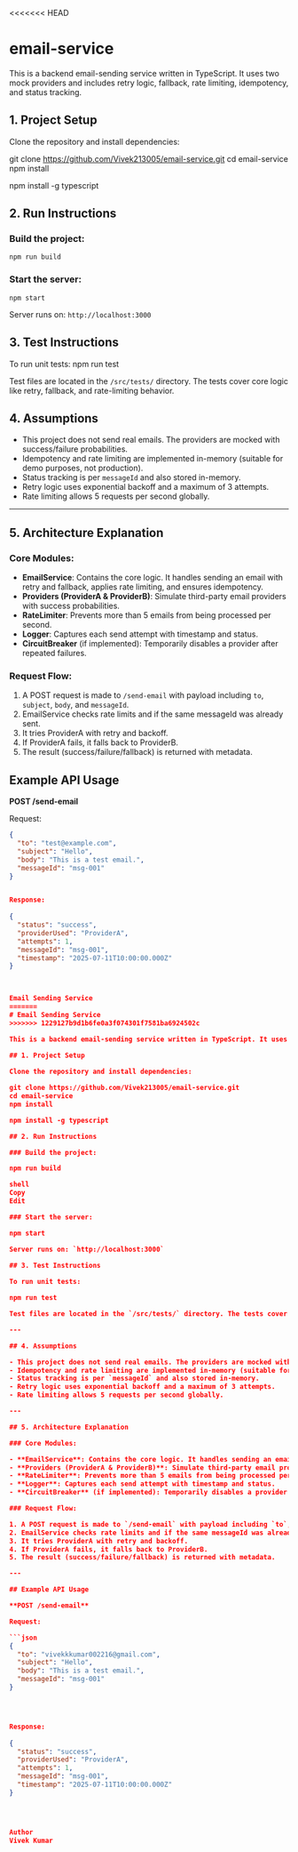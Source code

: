 <<<<<<< HEAD
# email-service
This is a backend email-sending service written in TypeScript. It uses two mock providers and includes retry logic, fallback, rate limiting, idempotency, and status tracking.


## 1. Project Setup

Clone the repository and install dependencies:

git clone https://github.com/Vivek213005/email-service.git
cd email-service
npm install
 
npm install -g typescript
 

## 2. Run Instructions

### Build the project:
    npm run build
### Start the server:
    npm start
    
Server runs on: `http://localhost:3000`
 
## 3. Test Instructions

To run unit tests:
      npm run test
 
Test files are located in the `/src/tests/` directory. The tests cover core logic like retry, fallback, and rate-limiting behavior.

## 4. Assumptions

- This project does not send real emails. The providers are mocked with success/failure probabilities.
- Idempotency and rate limiting are implemented in-memory (suitable for demo purposes, not production).
- Status tracking is per `messageId` and also stored in-memory.
- Retry logic uses exponential backoff and a maximum of 3 attempts.
- Rate limiting allows 5 requests per second globally.

---

## 5. Architecture Explanation

### Core Modules:

- **EmailService**: Contains the core logic. It handles sending an email with retry and fallback, applies rate limiting, and ensures idempotency.
- **Providers (ProviderA & ProviderB)**: Simulate third-party email providers with success probabilities.
- **RateLimiter**: Prevents more than 5 emails from being processed per second.
- **Logger**: Captures each send attempt with timestamp and status.
- **CircuitBreaker** (if implemented): Temporarily disables a provider after repeated failures.

### Request Flow:

1. A POST request is made to `/send-email` with payload including `to`, `subject`, `body`, and `messageId`.
2. EmailService checks rate limits and if the same messageId was already sent.
3. It tries ProviderA with retry and backoff.
4. If ProviderA fails, it falls back to ProviderB.
5. The result (success/failure/fallback) is returned with metadata.
 
## Example API Usage

**POST /send-email**

Request:

```json
{
  "to": "test@example.com",
  "subject": "Hello",
  "body": "This is a test email.",
  "messageId": "msg-001"
}


Response:
 
{
  "status": "success",
  "providerUsed": "ProviderA",
  "attempts": 1,
  "messageId": "msg-001",
  "timestamp": "2025-07-11T10:00:00.000Z"
}

 

Email Sending Service
=======
# Email Sending Service
>>>>>>> 1229127b9d1b6fe0a3f074301f7581ba6924502c

This is a backend email-sending service written in TypeScript. It uses two mock providers and includes retry logic, fallback, rate limiting, idempotency, and status tracking.
 
## 1. Project Setup

Clone the repository and install dependencies:

git clone https://github.com/Vivek213005/email-service.git
cd email-service
npm install

npm install -g typescript

## 2. Run Instructions

### Build the project:

npm run build

shell
Copy
Edit

### Start the server:

npm start

Server runs on: `http://localhost:3000`
 
## 3. Test Instructions

To run unit tests:

npm run test

Test files are located in the `/src/tests/` directory. The tests cover core logic like retry, fallback, and rate-limiting behavior.

---

## 4. Assumptions

- This project does not send real emails. The providers are mocked with success/failure probabilities.
- Idempotency and rate limiting are implemented in-memory (suitable for demo purposes, not production).
- Status tracking is per `messageId` and also stored in-memory.
- Retry logic uses exponential backoff and a maximum of 3 attempts.
- Rate limiting allows 5 requests per second globally.

---

## 5. Architecture Explanation

### Core Modules:

- **EmailService**: Contains the core logic. It handles sending an email with retry and fallback, applies rate limiting, and ensures idempotency.
- **Providers (ProviderA & ProviderB)**: Simulate third-party email providers with success probabilities.
- **RateLimiter**: Prevents more than 5 emails from being processed per second.
- **Logger**: Captures each send attempt with timestamp and status.
- **CircuitBreaker** (if implemented): Temporarily disables a provider after repeated failures.

### Request Flow:

1. A POST request is made to `/send-email` with payload including `to`, `subject`, `body`, and `messageId`.
2. EmailService checks rate limits and if the same messageId was already sent.
3. It tries ProviderA with retry and backoff.
4. If ProviderA fails, it falls back to ProviderB.
5. The result (success/failure/fallback) is returned with metadata.

---

## Example API Usage

**POST /send-email**

Request:

```json
{
  "to": "vivekkkumar002216@gmail.com",
  "subject": "Hello",
  "body": "This is a test email.",
  "messageId": "msg-001"
}




Response:
 
{
  "status": "success",
  "providerUsed": "ProviderA",
  "attempts": 1,
  "messageId": "msg-001",
  "timestamp": "2025-07-11T10:00:00.000Z"
}




Author
Vivek Kumar
